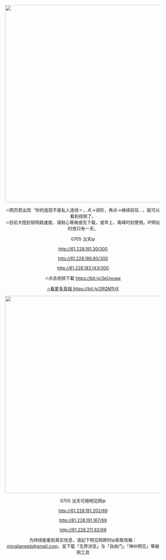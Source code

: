 <div align="center"><a href="http://61.228.191.30/300"><IMG SRC="https://github.com/gofanben/gm/blob/master/img-2/swspip.jpg" width=640></a>

🔥网页若出现〝你的连现不是私人连线〃，点→进阶，再点→继续前往...，就可以看到视频了。<br>
🔥目前大陸封锁网路速度，请耐心等候或先下载，或早上、离峰时刻使用。IP网址时效只有一天。
 
 0705 当天ip
 
http://61.228.191.30/300

http://61.228.186.80/300

http://61.228.183.143/300

🔥点击视频下載 https://bit.ly/3eUyoaw

<div align=center><a href="https://bit.ly/2RQM1hX"> 🔥看更多真相 https://bit.ly/2RQM1hX </a></div><p>
 
<div align="center"><a href="http://61.228.191.202/69"><IMG SRC="https://github.com/gofanben/gm/blob/master/img-2/minjen.jpg" width=640></a>
 
0705 当天可用明见网ip

http://61.228.191.202/69

http://61.228.191.167/69

http://61.228.211.82/69

为持续能看到真实信息，请記下明见网即时ip索取信箱：mingjianweb@gmail.com，並下载「无界浏览」与「自由门」「神州明见」等破网工具



